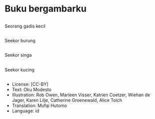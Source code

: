 # Buku bergambarku

##
Seorang gadis kecil

##
Seekor burung

##
Seekor singa

##
Seekor kucing

##
* License: [CC-BY]
* Text: Oku Modesto
* Illustration: Rob Owen, Marleen Visser, Katrien Coetzer, Wiehan de Jager, Karen Lilje, Catherine Groenewald, Alice Toich
* Translation: Mufqi Hutomo
* Language: id
